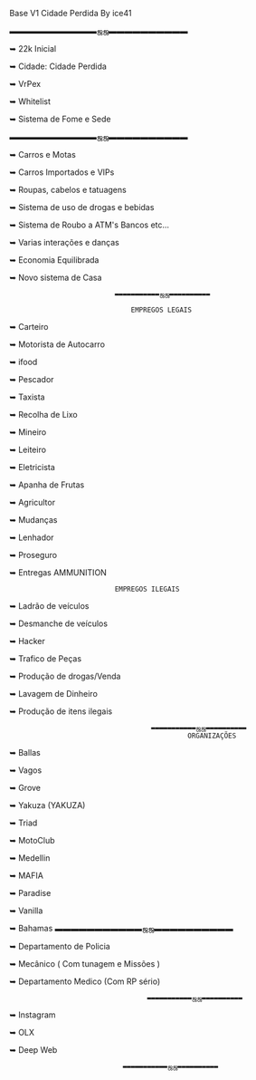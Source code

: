 Base V1 Cidade Perdida By ice41


▬▬▬▬▬▬▬▬▬▬▬ஜஜ▬▬▬▬▬▬▬▬▬▬

➥ 22k Inicial

➥ Cidade: Cidade Perdida

➥  VrPex

➥ Whitelist

➥   Sistema de Fome e Sede

▬▬▬▬▬▬▬▬▬▬▬ஜஜ▬▬▬▬▬▬▬▬▬▬

➥  Carros e Motas 

➥ Carros Importados e VIPs

➥ Roupas, cabelos e tatuagens

➥ Sistema de uso de drogas e bebidas

➥ Sistema de Roubo a ATM's Bancos etc...

➥ Varias interações e danças

➥ Economia Equilibrada

➥  Novo sistema de Casa

                              ▬▬▬▬▬▬▬▬▬▬▬ஜஜ▬▬▬▬▬▬▬▬▬▬

                                  EMPREGOS LEGAIS

➥  Carteiro

➥  Motorista de Autocarro

➥  ifood

➥  Pescador

➥  Taxista

➥  Recolha de Lixo

➥  Mineiro

➥ Leiteiro

➥  Eletricista 

➥  Apanha de Frutas 

➥ Agricultor

➥ Mudanças

➥  Lenhador

➥  Proseguro

➥  Entregas AMMUNITION

                              EMPREGOS ILEGAIS

➥  Ladrão de veículos

➥  Desmanche de veículos

➥  Hacker

➥  Trafico de Peças

➥  Produção de drogas/Venda

➥ Lavagem de Dinheiro

➥ Produção de itens ilegais

                                       ▬▬▬▬▬▬▬▬▬▬▬ஜஜ▬▬▬▬▬▬▬▬▬▬
                                                ORGANIZAÇÕES
                                         
➥  Ballas

➥   Vagos

➥  Grove

➥   Yakuza (YAKUZA)

➥   Triad

➥   MotoClub

➥  Medellin

➥  MAFIA

➥  Paradise

➥  Vanilla

➥  Bahamas
                                        ▬▬▬▬▬▬▬▬▬▬▬ஜஜ▬▬▬▬▬▬▬▬▬▬

➥   Departamento de Policia

➥ Mecânico ( Com tunagem e Missões )

➥  Departamento Medico (Com RP sério)

                                      ▬▬▬▬▬▬▬▬▬▬▬ஜஜ▬▬▬▬▬▬▬▬▬▬

➥ Instagram

➥ OLX

➥ Deep Web

                                ▬▬▬▬▬▬▬▬▬▬▬ஜஜ▬▬▬▬▬▬▬▬▬▬
